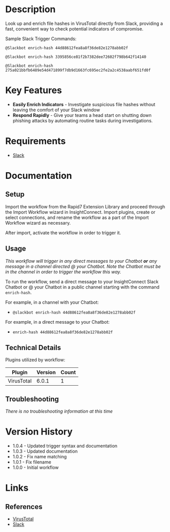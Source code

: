 # Description

Look up and enrich file hashes in VirusTotal directly from Slack, providing a fast, convenient way to check potential indicators of compromise. 

Sample Slack Trigger Commands:

`@Slackbot enrich-hash 44d88612fea8a8f36de82e1278abb02f`

`@Slackbot enrich-hash 3395856ce81f2b7382dee72602f798b642f14140`

`@Slackbot enrich-hash 275a021bbfb6489e54d471899f7db9d1663fc695ec2fe2a2c4538aabf651fd0f`

# Key Features

* **Easily Enrich Indicators** - Investigate suspicious file hashes without leaving the comfort of your Slack window
* **Respond Rapidly** - Give your teams a head start on shutting down phishing attacks by automating routine tasks during investigations.

# Requirements

* [Slack](https://insightconnect.help.rapid7.com/docs/configure-slack-for-chatops)

# Documentation

## Setup

Import the workflow from the Rapid7 Extension Library and proceed through the Import Workflow wizard in InsightConnect. Import plugins, create or select connections, and rename the workflow as a part of the Import Workflow wizard as necessary.

After import, activate the workflow in order to trigger it.

## Usage

*This workflow will trigger in any direct messages to your Chatbot **or** any message in a channel directed @ your Chatbot. Note the Chatbot must be in the channel in order to trigger the workflow this way.*

To run the workflow, send a direct message to your InsightConnect Slack Chatbot or @ your Chatbot in a public channel starting with the command `enrich-hash`.

For example, in a channel with your Chatbot:

* `@slackbot enrich-hash 44d88612fea8a8f36de82e1278abb02f`

For example, in a direct message to your Chatbot:

* `enrich-hash 44d88612fea8a8f36de82e1278abb02f`

## Technical Details

Plugins utilized by workflow:

|Plugin|Version|Count|
|----|----|--------|
|VirusTotal|6.0.1|1|

## Troubleshooting

_There is no troubleshooting information at this time_

# Version History

* 1.0.4 - Updated trigger syntax and documentation
* 1.0.3 - Updated documentation
* 1.0.2 - Fix name matching
* 1.0.1 - Fix filename
* 1.0.0 - Initial workflow

# Links

## References

* [VirusTotal](https://www.virustotal.com/gui/home/upload)
* [Slack](https://slack.com)
